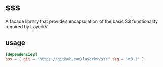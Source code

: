 # sss
A facade library that provides encapsulation of the basic S3 functionality required by LayerkV.

## usage
```toml
[dependencies]
sss = { git = "https://github.com/layerkv/sss" tag = "v0.1" }
```
